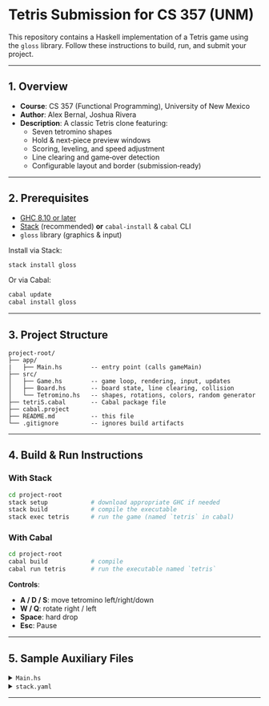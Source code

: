 # Tetris Submission for CS 357 (UNM)

This repository contains a Haskell implementation of a Tetris game using the `gloss` library. Follow these instructions to build, run, and submit your project.

---

## 1. Overview

- **Course**: CS 357 (Functional Programming), University of New Mexico
- **Author**: Alex Bernal, Joshua Rivera
- **Description**: A classic Tetris clone featuring:
  - Seven tetromino shapes
  - Hold & next‐piece preview windows
  - Scoring, leveling, and speed adjustment
  - Line clearing and game‐over detection
  - Configurable layout and border (submission‐ready)

---

## 2. Prerequisites

- [GHC 8.10 or later](https://www.haskell.org/ghc/)
- [Stack](https://docs.haskellstack.org/) (recommended) **or** `cabal-install` & `cabal` CLI
- `gloss` library (graphics & input)

Install via Stack:
```bash
stack install gloss
```

Or via Cabal:
```bash
cabal update
cabal install gloss
```

---

## 3. Project Structure

```plaintext
project-root/
├── app/
|   ├── Main.hs        -- entry point (calls gameMain)
├── src/
│   ├── Game.hs        -- game loop, rendering, input, updates
│   ├── Board.hs       -- board state, line clearing, collision
│   └── Tetromino.hs   -- shapes, rotations, colors, random generator
├── tetriS.cabal       -- Cabal package file
├── cabal.project 
├── README.md          -- this file
└── .gitignore         -- ignores build artifacts
```

---

## 4. Build & Run Instructions

### With Stack
```bash
cd project-root
stack setup            # download appropriate GHC if needed
stack build            # compile the executable
stack exec tetris      # run the game (named `tetris` in cabal)
```

### With Cabal
```bash
cd project-root
cabal build            # compile
cabal run tetris       # run the executable named `tetris`
```

**Controls**:
- **A / D / S**: move tetromino left/right/down
- **W / Q**: rotate right / left
- **Space**: hard drop
- **Esc**: Pause

---

## 5. Sample Auxiliary Files

<details>
<summary><code>Main.hs</code></summary>
```hs
module Main where
import Game (gameMain)

main :: IO ()
main = gameMain
```
</details>

<details>
<summary><code>cs357-tetris.cabal</code></summary>
```cabal
name:                cs357-tetris
version:             0.1.0.0
build-type:          Simple
cabal-version:       >=1.10

executable tetris
  main-is:           Main.hs
  hs-source-dirs:    src
  ghc-options:       -Wall -threaded
  build-depends:
    base >=4.7 && <5,
    gloss >=1.13.2
  default-language:  Haskell2010
```
</details>

<details>
<summary><code>stack.yaml</code></summary>
```yaml
resolver: lts-18.18  # or newer
packages:
- .
extra-deps: []

# for custom setup
flags: {}
extra-package-dbs: []
```
</details>

<details>
<summary><code>.gitignore</code></summary>
```gitignore
.stack-work/
dist/
*.hi
*.o
*.prof
.stack-work/
.cabal-sandbox/
.DS_Store
```
</details>

---
